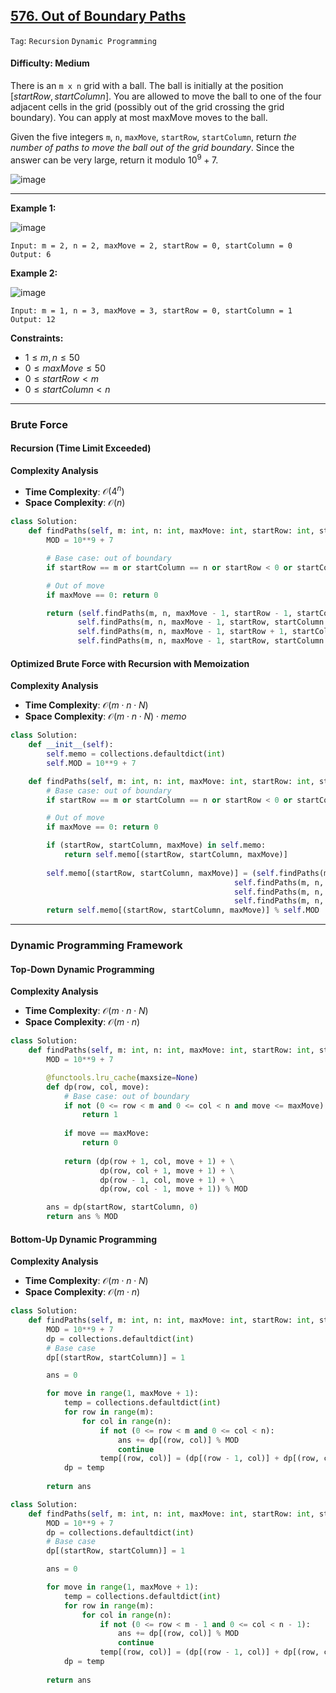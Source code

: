 ## [576. Out of Boundary Paths](https://leetcode.com/problems/out-of-boundary-paths)

```Tag```: ```Recursion``` ```Dynamic Programming```

#### Difficulty: Medium

There is an ```m x n``` grid with a ball. The ball is initially at the position $[startRow, startColumn]$. You are allowed to move the ball to one of the four adjacent cells in the grid (possibly out of the grid crossing the grid boundary). You can apply at most maxMove moves to the ball.

Given the five integers ```m```, ```n```, ```maxMove```, ```startRow```, ```startColumn```, return _the number of paths to move the ball out of the grid boundary_. Since the answer can be very large, return it modulo $10^9 + 7$.

![image](https://github.com/quananhle/Python/assets/35042430/399a36f8-531f-40df-8db2-56a067ac37b9)

---

__Example 1:__

![image](https://assets.leetcode.com/uploads/2021/04/28/out_of_boundary_paths_1.png)
```
Input: m = 2, n = 2, maxMove = 2, startRow = 0, startColumn = 0
Output: 6
```

__Example 2:__

![image](https://assets.leetcode.com/uploads/2021/04/28/out_of_boundary_paths_2.png)
```
Input: m = 1, n = 3, maxMove = 3, startRow = 0, startColumn = 1
Output: 12
```

__Constraints:__

- $1 \le m, n \le 50$
- $0 \le maxMove \le 50$
- $0 \le startRow \lt m$
- $0 \le startColumn \lt n$

---

### Brute Force

#### Recursion (Time Limit Exceeded)

__Complexity Analysis__

- __Time Complexity__: $\mathcal{O}(4^n)$
- __Space Complexity__: $\mathcal{O}(n)$

```Python
class Solution:
    def findPaths(self, m: int, n: int, maxMove: int, startRow: int, startColumn: int) -> int:
        MOD = 10**9 + 7

        # Base case: out of boundary
        if startRow == m or startColumn == n or startRow < 0 or startColumn < 0: return 1

        # Out of move
        if maxMove == 0: return 0

        return (self.findPaths(m, n, maxMove - 1, startRow - 1, startColumn) + \
               self.findPaths(m, n, maxMove - 1, startRow, startColumn - 1) + \
               self.findPaths(m, n, maxMove - 1, startRow + 1, startColumn) + \
               self.findPaths(m, n, maxMove - 1, startRow, startColumn + 1)) % MOD
```

#### Optimized Brute Force with Recursion with Memoization

__Complexity Analysis__

- __Time Complexity__: $\mathcal{O}(m \cdot n \cdot N)$
- __Space Complexity__: $\mathcal{O}(m \cdot n \cdot N) \cdot memo$

```Python
class Solution:
    def __init__(self):
        self.memo = collections.defaultdict(int)
        self.MOD = 10**9 + 7

    def findPaths(self, m: int, n: int, maxMove: int, startRow: int, startColumn: int) -> int:
        # Base case: out of boundary
        if startRow == m or startColumn == n or startRow < 0 or startColumn < 0: return 1

        # Out of move
        if maxMove == 0: return 0

        if (startRow, startColumn, maxMove) in self.memo:
            return self.memo[(startRow, startColumn, maxMove)]
        
        self.memo[(startRow, startColumn, maxMove)] = (self.findPaths(m, n, maxMove - 1, startRow - 1, startColumn) + \
                                                  self.findPaths(m, n, maxMove - 1, startRow, startColumn - 1) + \
                                                  self.findPaths(m, n, maxMove - 1, startRow + 1, startColumn) + \
                                                  self.findPaths(m, n, maxMove - 1, startRow, startColumn + 1)) % self.MOD
        return self.memo[(startRow, startColumn, maxMove)] % self.MOD
```

---

### Dynamic Programming Framework

#### Top-Down Dynamic Programming

__Complexity Analysis__

- __Time Complexity__: $\mathcal{O}(m \cdot n \cdot N)$
- __Space Complexity__: $\mathcal{O}(m \cdot n)$

```Python
class Solution:
    def findPaths(self, m: int, n: int, maxMove: int, startRow: int, startColumn: int) -> int:
        MOD = 10**9 + 7

        @functools.lru_cache(maxsize=None)
        def dp(row, col, move):
            # Base case: out of boundary
            if not (0 <= row < m and 0 <= col < n and move <= maxMove):
                return 1
            
            if move == maxMove:
                return 0
            
            return (dp(row + 1, col, move + 1) + \
                    dp(row, col + 1, move + 1) + \
                    dp(row - 1, col, move + 1) + \
                    dp(row, col - 1, move + 1)) % MOD

        ans = dp(startRow, startColumn, 0)
        return ans % MOD
```

#### Bottom-Up Dynamic Programming

__Complexity Analysis__

- __Time Complexity__: $\mathcal{O}(m \cdot n \cdot N)$
- __Space Complexity__: $\mathcal{O}(m \cdot n)$

```Python
class Solution:
    def findPaths(self, m: int, n: int, maxMove: int, startRow: int, startColumn: int) -> int:
        MOD = 10**9 + 7
        dp = collections.defaultdict(int)
        # Base case
        dp[(startRow, startColumn)] = 1

        ans = 0

        for move in range(1, maxMove + 1):
            temp = collections.defaultdict(int)
            for row in range(m):
                for col in range(n):
                    if not (0 <= row < m and 0 <= col < n):
                        ans += dp[(row, col)] % MOD
                        continue
                    temp[(row, col)] = (dp[(row - 1, col)] + dp[(row, col - 1)] + dp[(row + 1, col)] + dp[(row, col + 1)]) % MOD
            dp = temp
        
        return ans
```

```Python
class Solution:
    def findPaths(self, m: int, n: int, maxMove: int, startRow: int, startColumn: int) -> int:
        MOD = 10**9 + 7
        dp = collections.defaultdict(int)
        # Base case
        dp[(startRow, startColumn)] = 1

        ans = 0

        for move in range(1, maxMove + 1):
            temp = collections.defaultdict(int)
            for row in range(m):
                for col in range(n):
                    if not (0 <= row < m - 1 and 0 <= col < n - 1):
                        ans += dp[(row, col)] % MOD
                        continue
                    temp[(row, col)] = (dp[(row - 1, col)] + dp[(row, col - 1)] + dp[(row + 1, col)] + dp[(row, col + 1)]) % MOD
            dp = temp
        
        return ans
```
